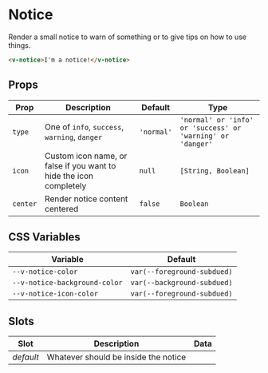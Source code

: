 # Notice

Render a small notice to warn of something or to give tips on how to use things.

```html
<v-notice>I'm a notice!</v-notice>
```

## Props

| Prop     | Description                                                        | Default    | Type                                                       |
| -------- | ------------------------------------------------------------------ | ---------- | ---------------------------------------------------------- |
| `type`   | One of `info`, `success`, `warning`, `danger`                      | `'normal'` | `'normal' or 'info' or 'success' or 'warning' or 'danger'` |
| `icon`   | Custom icon name, or false if you want to hide the icon completely | `null`     | `[String, Boolean]`                                        |
| `center` | Render notice content centered                                     | `false`    | `Boolean`                                                  |

## CSS Variables

| Variable                      | Default                     |
| ----------------------------- | --------------------------- |
| `--v-notice-color`            | `var(--foreground-subdued)` |
| `--v-notice-background-color` | `var(--background-subdued)` |
| `--v-notice-icon-color`       | `var(--foreground-subdued)` |

## Slots

| Slot      | Description                          | Data |
| --------- | ------------------------------------ | ---- |
| _default_ | Whatever should be inside the notice |      |

